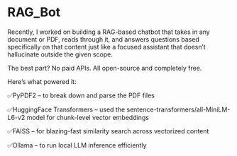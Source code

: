 # RAG_Bot

Recently, I worked on building a RAG-based chatbot that takes in any document or PDF, reads through it, and answers questions based specifically on that content just like a focused assistant that doesn’t hallucinate outside the given scope.

The best part?
No paid APIs. All open-source and completely free.

Here’s what powered it:

✅PyPDF2 – to break down and parse the PDF files

✅HuggingFace Transformers – used the sentence-transformers/all-MiniLM-L6-v2 model for chunk-level vector embeddings

✅FAISS – for blazing-fast similarity search across vectorized content

✅Ollama – to run local LLM inference efficiently


